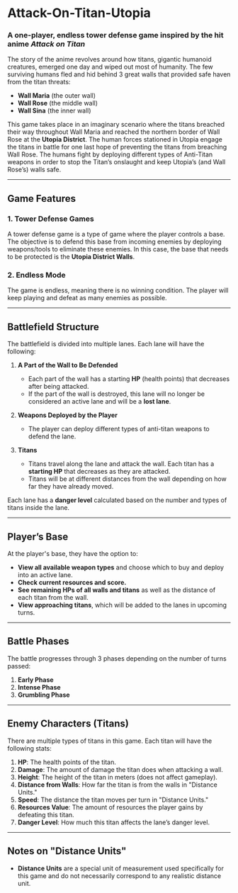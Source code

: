 # Attack-On-Titan-Utopia

### A one-player, endless tower defense game inspired by the hit anime *Attack on Titan*

The story of the anime revolves around how titans, gigantic humanoid creatures, emerged one day and wiped out most of humanity. The few surviving humans fled and hid behind 3 great walls that provided safe haven from the titan threats:

- **Wall Maria** (the outer wall)
- **Wall Rose** (the middle wall)
- **Wall Sina** (the inner wall)

This game takes place in an imaginary scenario where the titans breached their way throughout Wall Maria and reached the northern border of Wall Rose at the **Utopia District**. The human forces stationed in Utopia engage the titans in battle for one last hope of preventing the titans from breaching Wall Rose. The humans fight by deploying different types of Anti-Titan weapons in order to stop the Titan’s onslaught and keep Utopia’s (and Wall Rose’s) walls safe.

---

## Game Features

### 1. **Tower Defense Games**
A tower defense game is a type of game where the player controls a base. The objective is to defend this base from incoming enemies by deploying weapons/tools to eliminate these enemies. In this case, the base that needs to be protected is the **Utopia District Walls**.

### 2. **Endless Mode**
The game is endless, meaning there is no winning condition. The player will keep playing and defeat as many enemies as possible.

---

## Battlefield Structure

The battlefield is divided into multiple lanes. Each lane will have the following:

1. **A Part of the Wall to Be Defended**  
   - Each part of the wall has a starting **HP** (health points) that decreases after being attacked.  
   - If the part of the wall is destroyed, this lane will no longer be considered an active lane and will be a **lost lane**.

2. **Weapons Deployed by the Player**  
   - The player can deploy different types of anti-titan weapons to defend the lane.

3. **Titans**  
   - Titans travel along the lane and attack the wall. Each titan has a **starting HP** that decreases as they are attacked.  
   - Titans will be at different distances from the wall depending on how far they have already moved. 

Each lane has a **danger level** calculated based on the number and types of titans inside the lane.

---

## Player’s Base

At the player's base, they have the option to:

- **View all available weapon types** and choose which to buy and deploy into an active lane.
- **Check current resources and score.**
- **See remaining HPs of all walls and titans** as well as the distance of each titan from the wall.
- **View approaching titans**, which will be added to the lanes in upcoming turns.

---

## Battle Phases

The battle progresses through 3 phases depending on the number of turns passed:

1. **Early Phase**
2. **Intense Phase**
3. **Grumbling Phase**

---

## Enemy Characters (Titans)

There are multiple types of titans in this game. Each titan will have the following stats:

1. **HP**: The health points of the titan.
2. **Damage**: The amount of damage the titan does when attacking a wall.
3. **Height**: The height of the titan in meters (does not affect gameplay).
4. **Distance from Walls**: How far the titan is from the walls in "Distance Units."
5. **Speed**: The distance the titan moves per turn in "Distance Units."
6. **Resources Value**: The amount of resources the player gains by defeating this titan.
7. **Danger Level**: How much this titan affects the lane’s danger level.

---

## Notes on "Distance Units"

- **Distance Units** are a special unit of measurement used specifically for this game and do not necessarily correspond to any realistic distance unit.
